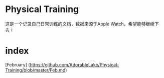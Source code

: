 # Physical Training
这是一个记录自己日常训练的文档，数据来源于Apple Watch，希望能够继续下去！

# index

 [February] (https://github.com/AdorableLake/Physical-Training/blob/master/Feb.md)

